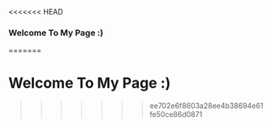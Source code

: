 <<<<<<< HEAD
### Welcome To My Page :)
=======
# Welcome To My Page :)
>>>>>>> ee702e6f8603a28ee4b38694e61fe50ce86d0871
